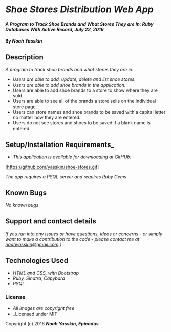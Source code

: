 # _Shoe Stores Distribution Web App_

#### _A Program to Track Shoe Brands and What Stores They are In: Ruby Databases With Active Record, July 22, 2016_

#### By _**Noah Yasskin**_

## Description

_A program to track shoe brands and what stores they are in:_

* _Users are able to add, update, delete and list shoe stores._
* _Users are able to add shoe brands in the application._
* Users are able to add shoe brands to a store to show where they are sold.
* Users are able to see all of the brands a store sells on the individual store page.
* Users can store names and shoe brands to be saved with a capital letter no matter how they are entered.
* Users do not see stores and shoes to be saved if a blank name is entered.

## Setup/Installation Requirements_

* _This application is available for downloading at GitHUb:_

[https://github.com/yasskin/shoe-stores.git]

_The app requires a PSQL server and requires Ruby Gems_

## Known Bugs

_No known bugs_

## Support and contact details

_If you run into any issues or have questions, ideas or concerns - or simply want to make a contribution to the code - please contact me at noahyasskin@gmail.com.}_

## Technologies Used

* _HTML and CSS, with Bootstrap_
* _Ruby, Sinatra, Capybara_
* _PSQL_

### License


* _All images are copyright free_
* _Licensed under MIT

Copyright (c) 2016 **_Noah Yasskin, Epicodus_**
